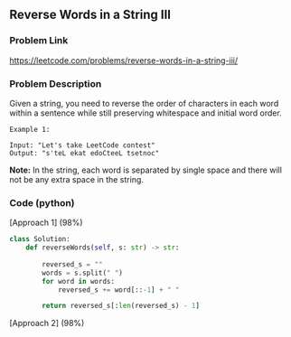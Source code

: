 ## Reverse Words in a String III

### Problem Link

https://leetcode.com/problems/reverse-words-in-a-string-iii/

### Problem Description 

Given a string, you need to reverse the order of characters in each word within a sentence while still preserving whitespace and initial word order.

```
Example 1:

Input: "Let's take LeetCode contest"
Output: "s'teL ekat edoCteeL tsetnoc"

```

**Note:** In the string, each word is separated by single space and there will not be any extra space in the string.

### Code (python)

[Approach 1] (98%)

```python
class Solution:
    def reverseWords(self, s: str) -> str:
        
        reversed_s = ""
        words = s.split(" ")
        for word in words:
            reversed_s += word[::-1] + " "

        return reversed_s[:len(reversed_s) - 1]
```

[Approach 2] (98%)

```python

```